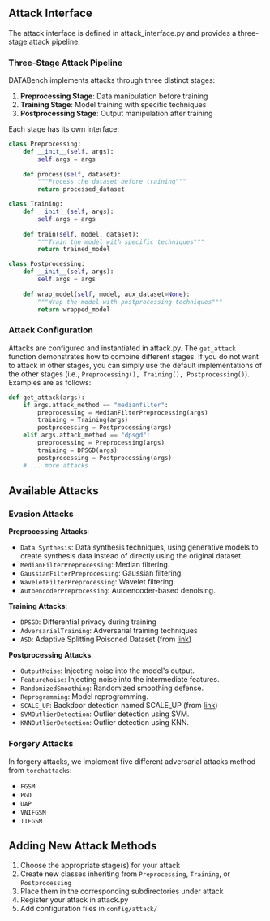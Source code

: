 ## Attack Interface

The attack interface is defined in attack_interface.py and provides a three-stage attack pipeline.

### Three-Stage Attack Pipeline

DATABench implements attacks through three distinct stages:

1. **Preprocessing Stage**: Data manipulation before training
2. **Training Stage**: Model training with specific techniques
3. **Postprocessing Stage**: Output manipulation after training

Each stage has its own interface:

```python
class Preprocessing:
    def __init__(self, args):
        self.args = args
    
    def process(self, dataset):
        """Process the dataset before training"""
        return processed_dataset

class Training:
    def __init__(self, args):
        self.args = args
    
    def train(self, model, dataset):
        """Train the model with specific techniques"""
        return trained_model

class Postprocessing:
    def __init__(self, args):
        self.args = args
    
    def wrap_model(self, model, aux_dataset=None):
        """Wrap the model with postprocessing techniques"""
        return wrapped_model
```

### Attack Configuration

Attacks are configured and instantiated in attack.py. The `get_attack` function demonstrates how to combine different stages. If you do not want to attack in other stages, you can simply use the default implementations of the other stages (i.e., `Preprocessing(), Training(), Postprocessing()`). Examples are as follows:

```python
def get_attack(args):
    if args.attack_method == "medianfilter":
        preprocessing = MedianFilterPreprocessing(args)
        training = Training(args)
        postprocessing = Postprocessing(args)
    elif args.attack_method == "dpsgd":
        preprocessing = Preprocessing(args)
        training = DPSGD(args)
        postprocessing = Postprocessing(args)
    # ... more attacks
```

## Available Attacks

### Evasion Attacks

**Preprocessing Attacks**:
- `Data Synthesis`: Data synthesis techniques, using generative models to create synthesis data instead of directly using the original dataset.
- `MedianFilterPreprocessing`: Median filtering.
- `GaussianFilterPreprocessing`: Gaussian filtering.
- `WaveletFilterPreprocessing`: Wavelet filtering.
- `AutoencoderPreprocessing`: Autoencoder-based denoising.

**Training Attacks**:
- `DPSGD`: Differential privacy during training
- `AdversarialTraining`: Adversarial training techniques
- `ASD`: Adaptive Splitting Poisoned Dataset (from [link](https://github.com/KuofengGao/ASD))

**Postprocessing Attacks**:
- `OutputNoise`: Injecting noise into the model's output.
- `FeatureNoise`: Injecting noise into the intermediate features.
- `RandomizedSmoothing`: Randomized smoothing defense.
- `Reprogramming`: Model reprogramming.
- `SCALE_UP`: Backdoor detection named SCALE_UP (from [link](https://github.com/JunfengGo/SCALE-UP))
- `SVMOutlierDetection`: Outlier detection using SVM.
- `KNNOutlierDetection`: Outlier detection using KNN.

### Forgery Attacks

In forgery attacks, we implement five different adversarial attacks method from `torchattacks`:
- `FGSM`
- `PGD`
- `UAP`
- `VNIFGSM`
- `TIFGSM`

## Adding New Attack Methods

1. Choose the appropriate stage(s) for your attack
2. Create new classes inheriting from `Preprocessing`, `Training`, or `Postprocessing`
3. Place them in the corresponding subdirectories under attack
4. Register your attack in attack.py
5. Add configuration files in `config/attack/`